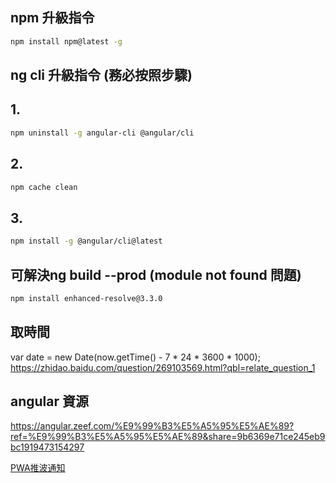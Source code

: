 

## npm 升級指令
```bash
npm install npm@latest -g
```
## ng cli 升級指令 (務必按照步驟)
## 1.
```bash
npm uninstall -g angular-cli @angular/cli
```
## 2.
```bash
npm cache clean
```
## 3.
```bash
npm install -g @angular/cli@latest
```
## 可解決ng build --prod (module not found 問題)
```bash
npm install enhanced-resolve@3.3.0
```
## 取時間
var date = new Date(now.getTime() - 7 * 24 * 3600 * 1000);
https://zhidao.baidu.com/question/269103569.html?qbl=relate_question_1

## angular 資源
https://angular.zeef.com/%E9%99%B3%E5%A5%95%E5%AE%89?ref=%E9%99%B3%E5%A5%95%E5%AE%89&share=9b6369e71ce245eb9bc1919473154297

[PWA推波通知](https://jonny-huang.github.io/angular/training/21_pwa3/ "推波通知")
